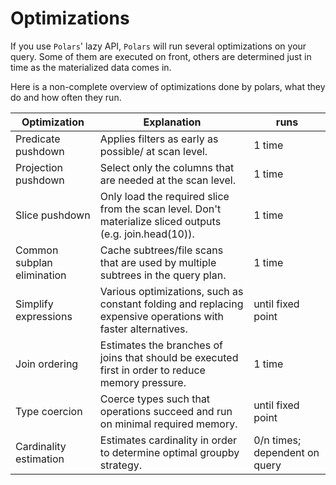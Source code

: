 # Optimizations

If you use `Polars`' lazy API, `Polars` will run several optimizations on your query. Some of them are executed on front,
others are determined just in time as the materialized data comes in.

Here is a non-complete overview of optimizations done by polars, what they do and how often they run.

| Optimization               | Explanation                                                                                                  | runs                          |
|----------------------------|--------------------------------------------------------------------------------------------------------------|-------------------------------|
| Predicate pushdown         | Applies filters as early as possible/ at scan level.                                                         | 1 time                        |
| Projection pushdown        | Select only the columns that are needed at the scan level.                                                   | 1 time                        |
| Slice pushdown             | Only load the required slice from the scan level.  Don't materialize sliced outputs (e.g. join.head(10)).    | 1 time                        |
| Common subplan elimination | Cache subtrees/file scans that are used by multiple subtrees in the query plan.                              | 1 time                        |
| Simplify expressions       | Various optimizations, such as constant folding and replacing expensive operations with faster alternatives. | until fixed point             |
| Join ordering              | Estimates the branches of joins that should be executed first in order to reduce memory pressure.            | 1 time                        |
| Type coercion              | Coerce types such that operations succeed and run on minimal required memory.                                | until fixed point             |
| Cardinality estimation     | Estimates cardinality in order to determine optimal groupby strategy.                                        | 0/n times; dependent on query |
